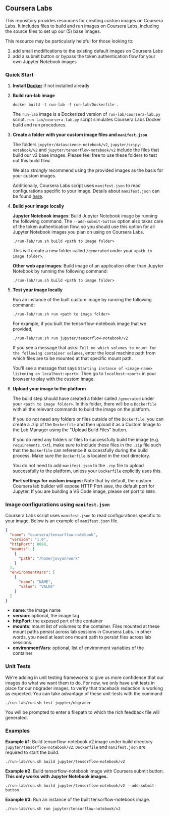 ## Coursera Labs

This repository provides resources for creating custom images on Coursera Labs. It includes files to build and run images on Coursera Labs, including the source files to set up our (5) base images.

This resource may be particularly helpful for those looking to:

1) add small modifications to the existing default images on Coursera Labs
2) add a submit button or bypass the token authentication flow for your own Jupyter Notebook images

### Quick Start

1. **Install [Docker](https://docs.docker.com)** if not installed already

2. **Build run-lab image**

    ```
    docker build -t run-lab -f run-lab/Dockerfile .
    ```

    The `run-lab` image is a Dockerized version of `run-lab/coursera-lab.py` script. `run-lab/coursera-lab.py` script simulates Coursera Labs Docker build and run procedures.

3. **Create a folder with your custom image files and `manifest.json`**

    The folders `jupyter/datascience-notebook/v2`, `jupyter/scipy-notebook/v2` and `jupyter/tensorflow-notebook/v2` include the files that build our v2 base images. Please feel free to use these folders to test out this build flow.

    We also *strongly* recommend using the provided images as the basis for your custom images.

    Additionally, Coursera Labs script uses `manifest.json` to read configurations specific to your image. Details about `manifest.json` can be found [here](#image-configurations-using-manifestjson).

4. **Build your image locally**

    <b>Jupyter Notebook images</b>: Build Jupyter Notebook image by running the following command. The `--add-submit-button` option also takes care of the token authentication flow, so you should use this option for all Jupyter Notebook images you plan on using on Coursera Labs.

    ```
    ./run-lab/run.sh build <path to image folder>
    ```

    This will create a new folder called `/generated` under your `<path to image folder>`.

    <b>Other web app images</b>: Build image of an application other than Jupyter Notebook by running the following command:

    ```
    ./run-lab/run.sh build <path to image folder>
    ```

5. **Test your image locally**

    Run an instance of the built custom image by running the following command:

    ```
    ./run-lab/run.sh run <path to image folder>
    ```

    For example, if you built the tensorflow-notebook image that we provided,

    ```
    ./run-lab/run.sh run jupyter/tensorflow-notebook/v2
    ```

    If you see a message that asks: `Tell me which volumes to mount for the following container volumes`, enter the local machine path from which files are to be mounted at that specific mount path.

    You'll see a message that says `Starting instance of <image-name> listening on localhost:<port>`. Then go to `localhost:<port>` in your browser to play with the custom image.

6. **Upload your image to the platform**

    The build step should have created a folder called `/generated` under your `<path to image folder>`. In this folder, there will be a `Dockerfile` with all the relevant commands to build the image on the platform.

    If you do not need any folders or files outside of the `Dockerfile`, you can create a .zip of the `Dockerfile` and then upload it as a Custom Image to the Lab Manager using the "Upload Build Files" button.

    If you do need any folders or files to successfully build the image (e.g. `requirements.txt`), make sure to include these files in the `.zip` file such that the `Dockerfile` can reference it successfully during the build process. Make sure the `Dockerfile` is located in the root directory.

    You do not need to add `manifest.json` to the `.zip` file to upload successfully to the platform, unless your `Dockerfile` explicitly uses this.

   **Port settings for custom images:** Note that by default, the custom Coursera lab builder will expose HTTP Port `8888`, the default port for Jupyter. If you are building a VS Code image, please set port to `8080`.

### Image configurations using `manifest.json`

Coursera Labs script uses `manifest.json` to read configurations specific to your image. Below is an example of `manifest.json` file.

```json
{
  "name": "coursera/tensorflow-notebook",
  "version": "1.0",
  "httpPort": 8888,
  "mounts": [
    {
      "path": "/home/jovyan/work"
    }
  ],
  "environmentVars": [
    {
      "name": "NAME",
      "value": "VALUE"
    }
  ]
}
```

* **name**: the image name
* **version**: optional, the image tag
* **httpPort**: the exposed port of the container
* **mounts**: mount list of volumes to the container. Files mounted at these mount paths persist across lab sessions in Coursera Labs. In other words, you need at least one mount path to persist files across lab sessions.
* **environmentVars**: optional, list of environment variables of the container

### Unit Tests

We're adding in unit testing frameworks to give us more confidence that our images do what we want them to do. For now, we only have unit tests in place for our nbgrader images, to verify that traceback redaction is working as expected. You can take advantage of these unit-tests with the command

```
./run-lab/run.sh test jupyter/nbgrader
```

You will be prompted to enter a filepath to which the rich feedback file will generated.

### Examples

**Example #1**: Build tensorflow-notebook v2 image under build directory `jupyter/tensorflow-notebook/v2`. `Dockerfile` and `manifest.json` are required to start the build.

```
./run-lab/run.sh build jupyter/tensorflow-notebook/v2
```

**Example #2**: Build tensorflow-notebook image with Coursera submit button. **This only works with Jupyter Notebook images.**

```
./run-lab/run.sh build jupyter/tensorflow-notebook/v2 --add-submit-button
```

**Example #3**: Run an instance of the built tensorflow-notebook image.

```
./run-lab/run.sh run jupyter/tensorflow-notebook/v2
```
